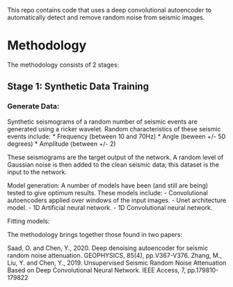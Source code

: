 This repo contains code that uses a deep convolutional autoencoder to automatically detect and remove random noise from seismic images. 

# Methodology
The methodology consists of 2 stages:
## Stage 1: Synthetic Data Training
### Generate Data:
Synthetic seismograms of a random number of seismic events are generated using a ricker wavelet. Random characteristics of these seismic events include: 
    * Frequency (between 10 and 70Hz) 
    * Angle (beween +/- 50 degrees)
    * Amplitude (between +/- 2)

  These seismograms are the target output of the network. A random level of Gaussian noise is then added to the clean seismic data; this dataset is the input to the network. 
	
  Model generation: 
	A number of models have been (and still are being) tested to give optimum results. These models include: 
	- Convolutional autoencoders applied over windows of the input images.
	- Unet architecture model. 
	- 1D Artificial neural network.
	- 1D Convolutional neural network. 

  Fitting models: 
	
	
  



The methodology brings together those found in two papers: 

  Saad, O. and Chen, Y., 2020. Deep denoising autoencoder for seismic random noise attenuation. GEOPHYSICS, 85(4), pp.V367-V376.
  Zhang, M., Liu, Y. and Chen, Y., 2019. Unsupervised Seismic Random Noise Attenuation Based on Deep Convolutional Neural Network. IEEE Access, 7, pp.179810-179822
